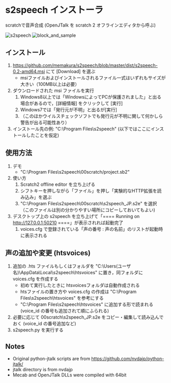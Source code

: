 # s2speech インストーラ
scratchで音声合成 (OpenJTalk を scratch 2 オフラインエディタから呼ぶ)

![s2speech](https://github.com/memakura/s2speech/blob/master/images/ScratchSpeechSynth.png)
![block_and_sample](https://github.com/memakura/s2speech/blob/master/images/block_and_sample_JP.png)


## インストール
1. https://github.com/memakura/s2speech/blob/master/dist/s2speech-0.2-amd64.msi にて [Download] を選ぶ
    - msiファイルおよびインストールされるファイル一式はいずれもサイズが大きい（100MB以上は必要）
1. ダウンロードされた msi ファイルを実行
    1. Windows8以上では「WindowsによってPCが保護されました」と出る場合があるので，[詳細情報] をクリックして [実行]
    1. Windows7では「発行元が不明」と出るが[実行]
    1. （このほかウイルスチェックソフトでも発行元が不明に関して何かしら警告が出る可能性あり）
1. インストール先の例: "C:\Program Files\s2speech" (以下ではここにインストールしたことを仮定)


## 使用方法
1. デモ
    - "C:\Program Files\s2speech\00scratch/project.sb2"
1. 使い方
    1. Scratch2 offline editor を立ち上げる
    1. シフトキーを押しながら「ファイル」を押し「実験的なHTTP拡張を読み込み」を選ぶ
    1. "C:\Program Files\s2speech\00scratch\s2speech_JP.s2e" を選択（このファイルは別の分かりやすい場所にコピーしておいてもよい)
1. デスクトップ上の s2speech を立ち上げて「==== Running on http://127.0.0.1:50210 ====」が表示されれば起動完了
    1. voices.cfg で登録されている「声の番号 : 声の名前」のリストが起動時に表示される

## 声の追加や変更 (htsvoices)
1. 追加の .hts ファイルもしくはフォルダを "C:\Users\(ユーザ名)\AppData\Local\s2speech\htsvoices" に置き，同フォルダに voices.cfg を作成する
    - 初めて実行したときに htsvoicesフォルダは自動作成される
    - htsファイルの置き方や voices.cfg の作成は "C:\Program Files\s2speech\htsvoices" を参考にする
    - "C:\Program Files\s2speech\htsvoices" に追加する形で読まれる (voice_id の番号も追加されて順にふられる)
1. 必要に応じて 00scratch\s2speech_JP.s2e をコピー・編集して読み込んでおく (voice_id の番号追加など)
1. s2speech.py を実行する

## Notes
- Original python-jtalk scripts are from https://github.com/nvdajp/python-jtalk/
- jtalk directory is from nvdajp
- Mecab and OpenJTalk DLLs were compiled with 64bit
